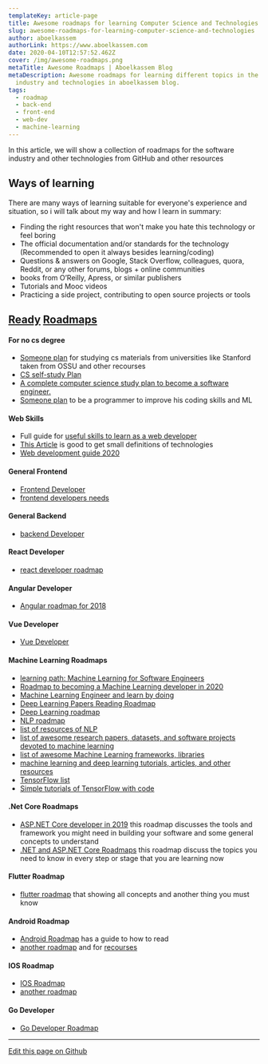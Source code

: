 ```yaml
---
templateKey: article-page
title: Awesome roadmaps for learning Computer Science and Technologies
slug: awesome-roadmaps-for-learning-computer-science-and-technologies
author: aboelkassem
authorLink: https://www.aboelkassem.com
date: 2020-04-10T12:57:52.462Z
cover: /img/awesome-roadmaps.png
metaTitle: Awesome Roadmaps | Aboelkassem Blog
metaDescription: Awesome roadmaps for learning different topics in the software
  industry and technologies in aboelkassem blog.
tags:
  - roadmap
  - back-end
  - front-end
  - web-dev
  - machine-learning
---
```

In this article, we will show a collection of roadmaps for the software industry and other technologies from GitHub and other resources

## Ways of learning

There are many ways of learning suitable for everyone's experience and situation, so i will talk about my way and how I learn in summary:

* Finding the right resources that won't make you hate this technology or feel boring
* The official documentation and/or standards for the technology (Recommended to open it always besides learning/coding)
* Questions & answers on Google, Stack Overflow, colleagues, quora, Reddit, or any other forums, blogs + online communities
* books from O’Reilly, Apress, or similar publishers
* Tutorials and Mooc videos
* Practicing a side project, contributing to open source projects or tools

## [Ready](https://github.com/orsanawwad/awesome-roadmaps "Ready") [Roadmaps](https://github.com/liuchong/awesome-roadmaps "Roadmaps")

#### For no cs degree

* [Someone plan](https://docs.google.com/spreadsheets/d/1k68FCaomytLylMsA9Ux0jASsfCVp1M8lNnXZk-BqaNs/edit) for studying cs materials from universities like Stanford taken from OSSU and other recourses
* [CS self-study Plan](https://github.com/leniquenoralez/computer-science-self-study-plan)
* [A complete computer science study plan to become a software engineer.](https://github.com/jwasham/coding-interview-university)
* [Someone plan](https://github.com/IMSoley/cs-study-plan) to be a programmer to improve his coding skills and ML

#### Web Skills

* Full guide for [useful skills to learn as a web developer](https://andreasbm.github.io/web-skills/)
* [This Article](https://levelup.gitconnected.com/the-2020-web-developer-roadmap-76503ddfb327) is good to get small definitions of technologies
* [Web development guide 2020](https://github.com/andrews1022/web-development-2020-course-list)

#### General Frontend

* [Frontend Developer](https://roadmap.sh/frontend)
* [frontend developers needs](https://github.com/helloroman/frontend-roadmap)

#### General Backend

* [backend Developer](https://roadmap.sh/backend)

#### React Developer

* [react developer roadmap](https://github.com/adam-golab/react-developer-roadmap)

#### Angular Developer

* [Angular roadmap for 2018](https://github.com/sulco/angular-developer-roadmap)

#### Vue Developer

* [Vue Developer](https://github.com/flaviocopes/vue-developer-roadmap)

#### Machine Learning Roadmaps

* [learning path: Machine Learning for Software Engineers](https://github.com/ZuzooVn/machine-learning-for-software-engineers)
* [Roadmap to becoming a Machine Learning developer in 2020](https://github.com/JsonChao/ML-Roadmap)
* [Machine Learning Engineer and learn by doing](https://github.com/samehamin/StudyPlan/blob/master/Machine%20Learning%20Engineer.md)
* [Deep Learning Papers Reading Roadmap](https://github.com/floodsung/Deep-Learning-Papers-Reading-Roadmap)
* [Deep Learning roadmap](https://github.com/machinelearningmindset/deep-learning-roadmap)
* [NLP roadmap](https://github.com/graykode/nlp-roadmap)
* [list of resources of NLP](https://github.com/keon/awesome-nlp)
* [list of awesome research papers, datasets, and software projects devoted to machine learning](https://github.com/src-d/awesome-machine-learning-on-source-code)
* [list of awesome Machine Learning frameworks, libraries](https://github.com/josephmisiti/awesome-machine-learning)
* [machine learning and deep learning tutorials, articles, and other resources](https://github.com/ujjwalkarn/Machine-Learning-Tutorials)
* [TensorFlow list ](https://github.com/jtoy/awesome-tensorflow)
* [Simple tutorials of TensorFlow with code](https://github.com/nlintz/TensorFlow-Tutorials)

#### .Net Core Roadmaps

* [ASP.NET Core developer in 2019](https://github.com/MoienTajik/AspNetCore-Developer-Roadmap) this roadmap discusses the tools and framework you might need in building your software and some general concepts to understand
* [.NET and ASP.NET Core Roadmaps](https://github.com/phongnguyend/Practical.NET) this roadmap discuss the topics you need to know in every step or stage that you are learning now

#### Flutter Roadmap

* [flutter roadmap](https://github.com/olexale/flutter_roadmap) that showing all concepts and another thing you must know

#### Android Roadmap

* [Android Roadmap](https://github.com/mobile-roadmap/android-developer-roadmap) has a guide to how to read
* [another roadmap](https://github.com/MindorksOpenSource/android-developer-roadmap) and for [recourses](https://mindorks.com/android-app-development-online-course)

#### IOS Roadmap

* [IOS Roadmap](https://github.com/godrm/mobile-developer-roadmap)
* [another roadmap](https://github.com/BohdanOrlov/iOS-Developer-Roadmap)

#### Go Developer

* [Go Developer Roadmap](https://github.com/Alikhll/golang-developer-roadmap)

<hr>

[Edit this page on Github](https://github.com/aboelkassem/awesome_roadmaps/blob/master/README.md)